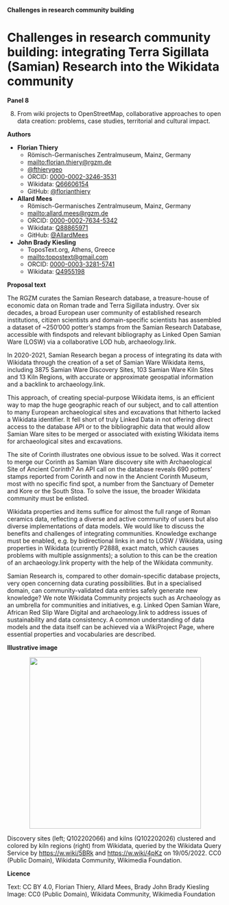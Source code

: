 **Challenges in research community building**

# Challenges in research community building: integrating Terra Sigillata (Samian) Research into the Wikidata community

**Panel 8**

8.  From wiki projects to OpenStreetMap, collaborative approaches to open data creation: problems, case studies, territorial and cultural impact.

**Authors**

-   **Florian Thiery**
    -   Römisch-Germanisches Zentralmuseum, Mainz, Germany
    -   <mailto:florian.thiery@rgzm.de>
    -   [@fthierygeo](https://twitter.com/fthierygeo)
    -   ORCID: [0000-0002-3246-3531](https://orcid.org/0000-0002-3246-3531)
    -   Wikidata: [Q66606154](http://www.wikidata.org/entity/Q66606154)
    -   GitHub: [@florianthiery](http://github.com/florianthiery)
-   **Allard Mees**
    -   Römisch-Germanisches Zentralmuseum, Mainz, Germany
    -   <mailto:allard.mees@rgzm.de>
    -   ORCID: [0000-0002-7634-5342](https://orcid.org/0000-0002-7634-5342)
    -   Wikidata: [Q88865971](http://www.wikidata.org/entity/Q88865971)
    -   GitHub: [@AllardMees](http://github.com/AllardMees)
-   **John Brady Kiesling**
    -   ToposText.org, Athens, Greece
    -   <mailto:topostext@gmail.com>
    -   ORCID: [0000-0003-3281-5741](https://orcid.org/0000-0003-3281-5741)
    -   Wikidata: [Q4955198](http://www.wikidata.org/entity/Q4955198)

**Proposal text**

The RGZM curates the Samian Research database, a treasure-house of economic data on Roman trade and Terra Sigillata industry. Over six decades, a broad European user community of established research institutions, citizen scientists and domain-specific scientists has assembled a dataset of ~250’000 potter’s stamps from the Samian Research Database, accessible with findspots and relevant bibliography as Linked Open Samian Ware (LOSW) via a collaborative LOD hub, archaeology.link.

In 2020-2021, Samian Research began a process of integrating its data with Wikidata through the creation of a set of Samian Ware Wikidata items, including 3875 Samian Ware Discovery Sites, 103 Samian Ware Kiln Sites and 13 Kiln Regions, with accurate or approximate geospatial information and a backlink to archaeology.link.

This approach, of creating special-purpose Wikidata items, is an efficient way to map the huge geographic reach of our subject, and to call attention to many European archaeological sites and excavations that hitherto lacked a Wikidata identifier. It fell short of truly Linked Data in not offering direct access to the database API or to the bibliographic data that would allow Samian Ware sites to be merged or associated with existing Wikidata items for archaeological sites and excavations.

The site of Corinth illustrates one obvious issue to be solved. Was it correct to merge our Corinth as Samian Ware discovery site with Archaeological Site of Ancient Corinth? An API call on the database reveals 690 potters’ stamps reported from Corinth and now in the Ancient Corinth Museum, most with no specific find spot, a number from the Sanctuary of Demeter and Kore or the South Stoa. To solve the issue, the broader Wikidata community must be enlisted.

Wikidata properties and items suffice for almost the full range of Roman ceramics data, reflecting a diverse and active community of users but also diverse implementations of data models. We would like to discuss the benefits and challenges of integrating communities. Knowledge exchange must be enabled, e.g. by bidirectional links in and to LOSW / Wikidata, using properties in Wikidata (currently P2888, exact match, which causes problems with multiple assignments); a solution to this can be the creation of an archaeology.link property with the help of the Wikidata community.

Samian Research is, compared to other domain-specific database projects, very open concerning data curating possibilities. But in a specialised domain, can community-validated data entries safely generate new knowledge? We note Wikidata Community projects such as Archaeology as an umbrella for communities and initiatives, e.g. Linked Open Samian Ware, African Red Slip Ware Digital and archaeology.link to address issues of sustainability and data consistency. A common understanding of data models and the data itself can be achieved via a WikiProject Page, where essential properties and vocabularies are described.

**Illustrative image**

<center><img src="https://github.com/archeofoss/archeofoss2022/raw/master/panel-8-wiki-osm/thiery-mees-kiesling.png" width="400"></center>

Discovery sites (left; Q102202066) and kilns (Q102202026) clustered and colored by kiln regions (right) from Wikidata, queried by the Wikidata Query Service by <https://w.wiki/5BRk> and <https://w.wiki/4pKz> on 19/05/2022. CC0 (Public Domain), Wikidata Community, Wikimedia Foundation.

**Licence**

Text: CC BY 4.0, Florian Thiery, Allard Mees, Brady John Brady Kiesling
Image: CC0 (Public Domain), Wikidata Community, Wikimedia Foundation
